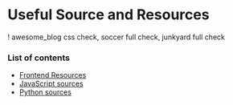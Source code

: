 # Useful Source and Resources

! awesome_blog css check, soccer full check, junkyard full check

### List of contents

+ [Frontend Resources](frontend_stuff/)
+ [JavaScript sources](jsFuncs/)
+ [Python sources](python_funcs/)

